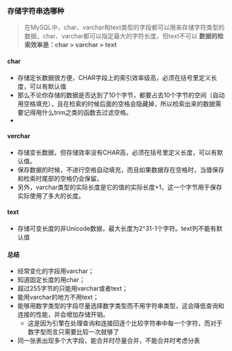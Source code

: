 ### 存储字符串选哪种

> 在MySQL中，char、varchar和text类型的字段都可以用来存储字符类型的数据，char、varchar都可以指定最大的字符长度，但text不可以
**数据的检索效率是：char > varchar > text**
#### char
- 存储定长数据很方便，CHAR字段上的索引效率级高，必须在括号里定义长度，可以有默认值 
- 那么不论你存储的数据是否达到了10个字节，都要占去10个字节的空间（自动用空格填充），且在检索的时候后面的空格会隐藏掉，所以检索出来的数据需要记得用什么trim之类的函数去过滤空格。
- 

#### verchar
- 存储变长数据，但存储效率没有CHAR高，必须在括号里定义长度，可以有默认值。
- 保存数据的时候，不进行空格自动填充，而且如果数据存在空格时，当值保存和检索时尾部的空格仍会保留。
- 另外，varchar类型的实际长度是它的值的实际长度+1，这一个字节用于保存实际使用了多大的长度。

#### text
- 存储可变长度的非Unicode数据，最大长度为2^31-1个字符。text列不能有默认值


#### 总结
- 经常变化的字段用varchar；
- 知道固定长度的用char；
- 超过255字节的只能用varchar或者text；
- 能用varchar的地方不用text；
- 能够用数字类型的字段尽量选择数字类型而不用字符串类型，这会降低查询和连接的性能，并会增加存储开销。
  - 这是因为引擎在处理查询和连接回逐个比较字符串中每一个字符，而对于数字型而言只需要比较一次就够了
- 同一张表出现多个大字段，能合并时尽量合并，不能合并时考虑分表